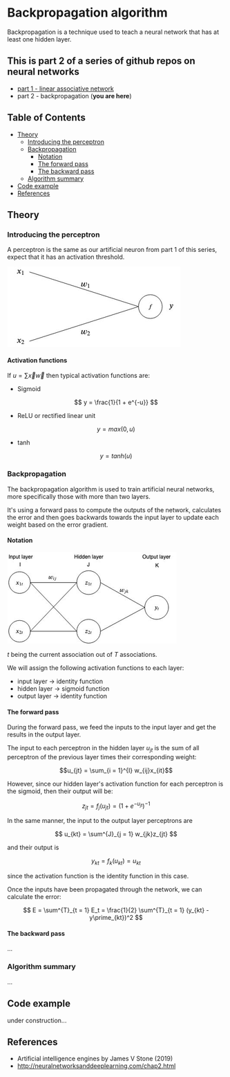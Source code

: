 # Backpropagation algorithm

Backpropagation is a technique used to teach a neural network that has at least one hidden layer. 

## This is part 2 of a series of github repos on neural networks

- [part 1 - linear associative network](https://github.com/gokadin/ai-linear-associative-network)
- part 2 - backpropagation (**you are here**)

## Table of Contents

- [Theory](#theory)  
  - [Introducing the perceptron](#introducing-the-perceptron)
  - [Backpropagation](#backpropagation)
    - [Notation](#notation)
    - [The forward pass](#the-forward-pass)
    - [The backward pass](#the-backward-pass)
  - [Algorithm summary](#algorithm-summary)
- [Code example](#code-example)
- [References](#references)

## Theory

### Introducing the perceptron

A perceptron is the same as our artificial neuron from part 1 of this series, expect that it has an activation threshold. 

![perceptron](readme-images/perceptron.jpg)

#### Activation functions

If $u = \sum{\vec{x}\vec{w}}$ then typical activation functions are:

- Sigmoid

$$ y = \frac{1}{1 + e^{-u}} $$

- ReLU or rectified linear unit

$$ y = max(0, u) $$

- tanh

$$ y = tanh(u) $$

### Backpropagation

The backpropagation algorithm is used to train artificial neural networks, more specifically those with more than two layers. 

It's using a forward pass to compute the outputs of the network, calculates the error and then goes backwards towards the input layer to update each weight based on the error gradient. 

#### Notation

![notation](readme-images/backpropagation-notation.jpg)

$t$ being the current association out of $T$ associations. 

We will assign the following activation functions to each layer:

- input layer -> identity function
- hidden layer -> sigmoid function
- output layer -> identity function

#### The forward pass

During the forward pass, we feed the inputs to the input layer and get the results in the output layer. 

The input to each perceptron in the hidden layer $u_{jt}$ is the sum of all perceptron of the previous layer times their corresponding weight:

$$u_{jt} = \sum_{i = 1}^{I} w_{ij}x_{it}$$

However, since our hidden layer's activation function for each perceptron is the sigmoid, then their output will be: 

$$ z_{jt} = f_j(u_{jt}) = (1 + e^{-u_{jt}})^{-1} $$

In the same manner, the input to the output layer perceptrons are

$$ u_{kt} = \sum^{J}_{j = 1} w_{jk}z_{jt} $$

and their output is

$$ y_{kt} = f_k(u_{kt}) = u_{kt} $$

since the activation function is the identity function in this case. 

Once the inputs have been propagated through the network, we can calculate the error:

$$ E = \sum^{T}_{t = 1} E_t = \frac{1}{2} \sum^{T}_{t = 1} (y_{kt} - y\prime_{kt})^2 $$

#### The backward pass

...

### Algorithm summary

...

## Code example

under construction...

## References

- Artificial intelligence engines by James V Stone (2019)
- http://neuralnetworksanddeeplearning.com/chap2.html